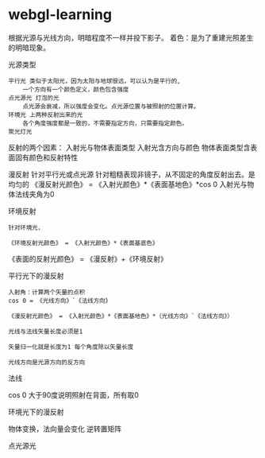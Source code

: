 # webgl-learning

根据光源与光线方向，明暗程度不一样并投下影子。
着色：是为了重建光照差生的明暗现象。

光源类型

	平行光 类似于太阳光，因为太阳与地球很远，可以认为是平行的,
		一个方向有一个颜色定义，颜色包含强度
	点光源光 灯泡的光
		点光源会衰减，所以强度会变化。点光源位置与被照射的位置计算。
	环境光 上两种反射出来的光
		各个角度强度都是一致的，不需要指定方向，只需要指定颜色。
	聚光灯光

反射的两个因素：
	入射光与物体表面类型
	入射光含方向与颜色
	物体表面类型含表面固有颜色和反射特性

漫反射
	针对平行光或点光源
	针对粗糙表现非镜子，从不固定的角度反射出去。是均匀的
	《漫反射光颜色》 = 《入射光颜色》*《表面基地色》*cos 0
	入射光与物体法线夹角为0


环境反射

	针对环境光，

	《环境反射光颜色》 = 《入射光颜色》*《表面基底色》



《表面的反射光颜色》 = 《漫反射》+《环境反射》

平行光下的漫反射

	入射角：计算两个矢量的点积
	cos 0 = 《光线方向》`《法线方向》

	《漫反射光颜色》 = 《入射光颜色》*《表面基地色》*（光线方向》`《法线方向》）

	光线与法线矢量长度必须是1

	矢量归一化就是长度为1 每个角度除以矢量长度

	光线方向是光源方向的反方向

法线

cos 0 大于90度说明照射在背面，所有取0

环境光下的漫反射

物体变换，法向量会变化
逆转置矩阵

点光源光










